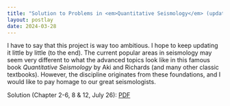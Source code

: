 ```yaml
---
title: "Solution to Problems in <em>Quantitative Seismology</em> (updating)"
layout: postlay
date: 2024-03-28
---
```


<p>I have to say that this project is way too ambitious. I hope to keep updating it little by little (to the end). The current popular areas in seismology may seem very different to what the advanced topics look like in this famous book <em>Quantitative Seismology</em> by Aki and Richards (and many other classic textbooks). However, the discipline originates from these foundations, and I would like to pay homage to our great seismologists.</p>

<p>Solution (Chapter 2-6, 8 & 12, July 26): <a href="{{ site.url }}{{ site.baseurl }}/_data/files/Quant_Seismo.pdf" target="_blank">PDF</a></p>